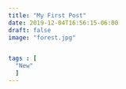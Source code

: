 ```yaml
---
title: "My First Post"
date: 2019-12-04T16:56:15-06:00
draft: false
image: "forest.jpg"


tags : [
  "New"
  ]
---
```


